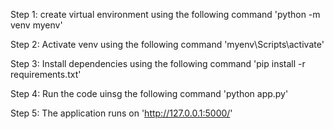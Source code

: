 Step 1: create virtual environment using the following command
'python -m venv myenv'

Step 2: Activate venv using the following command
'myenv\Scripts\activate'

Step 3: Install dependencies using the following command
'pip install -r requirements.txt'

Step 4: Run the code uinsg the following command
'python app.py'

Step 5: The application runs on 'http://127.0.0.1:5000/'
